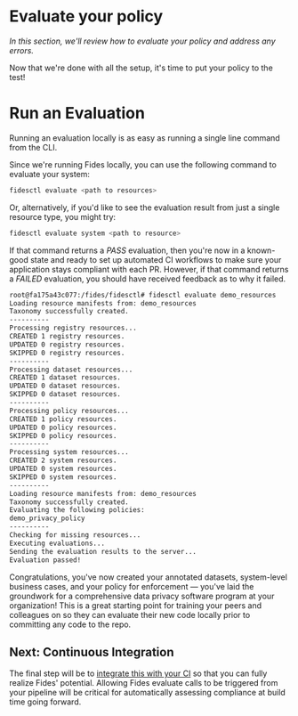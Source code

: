 # Evaluate your policy
_In this section, we'll review how to evaluate your policy and address any errors._

Now that we're done with all the setup, it's time to put your policy to the test! 


# Run an Evaluation

Running an evaluation locally is as easy as running a single line command from the CLI. 

Since we're running Fides locally, you can use the following command to evaluate your system:

```bash
fidesctl evaluate <path to resources>
```

Or, alternatively, if you'd like to see the evaluation result from just a single resource type, you might try:

```bash
fidesctl evaluate system <path to resource>
```

If that command returns a *PASS* evaluation, then you're now in a known-good state and ready to set up automated CI workflows to make sure your application stays compliant with each PR. However, if that command returns a *FAILED* evaluation, you should have received feedback as to why it failed. 

```bash
root@fa175a43c077:/fides/fidesctl# fidesctl evaluate demo_resources
Loading resource manifests from: demo_resources
Taxonomy successfully created.
----------
Processing registry resources...
CREATED 1 registry resources.
UPDATED 0 registry resources.
SKIPPED 0 registry resources.
----------
Processing dataset resources...
CREATED 1 dataset resources.
UPDATED 0 dataset resources.
SKIPPED 0 dataset resources.
----------
Processing policy resources...
CREATED 1 policy resources.
UPDATED 0 policy resources.
SKIPPED 0 policy resources.
----------
Processing system resources...
CREATED 2 system resources.
UPDATED 0 system resources.
SKIPPED 0 system resources.
----------
Loading resource manifests from: demo_resources
Taxonomy successfully created.
Evaluating the following policies:
demo_privacy_policy
----------
Checking for missing resources...
Executing evaluations...
Sending the evaluation results to the server...
Evaluation passed!
```

Congratulations, you've now created your annotated datasets, system-level business cases, and your policy for enforcement — you've laid the groundwork for a comprehensive data privacy software program at your organization! This is a great starting point for training your peers and colleagues on so they can evaluate their new code locally prior to committing any code to the repo. 

## Next: Continuous Integration
The final step will be to [integrate this with your CI](ci.md) so that you can fully realize Fides' potential. Allowing Fides evaluate calls to be triggered from your pipeline will be critical for automatically assessing compliance at build time going forward. 
